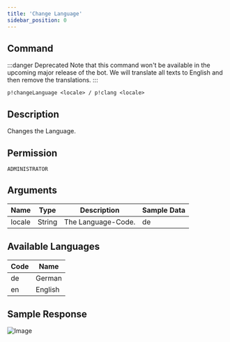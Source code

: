 ```yaml
---
title: 'Change Language'
sidebar_position: 0
---
```


## Command
:::danger Deprecated
Note that this command won't be available in the upcoming major release of the bot. We will translate all texts to English and then remove the translations.
:::
```
p!changeLanguage <locale> / p!clang <locale>
```

## Description
Changes the Language.

## Permission
`ADMINISTRATOR`

## Arguments
| Name | Type | Description | Sample Data |
| ---- | ---- | ----------- | ----------- |
| locale | String | The Language-Code. | de |

## Available Languages
| Code | Name |
| ---- | ---- |
| de | German |
| en | English |

## Sample Response
![Image](https://cdn.herrtxbias.net/Discord_pyVEUCB1wh.png)
